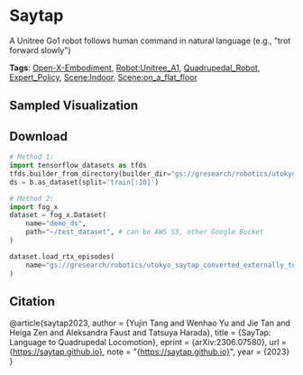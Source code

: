 # Saytap

A Unitree Go1 robot follows human command in natural language (e.g., "trot forward slowly")

**Tags**: [Open-X-Embodiment](./pages/tags/Open-X-Embodiment.md), [Robot:Unitree_A1](./pages/tags/Robot:Unitree_A1.md), [Quadrupedal_Robot](./pages/tags/Quadrupedal_Robot.md), [Expert_Policy](./pages/tags/Expert_Policy.md), [Scene:Indoor](./pages/tags/Scene:Indoor.md), [Scene:on_a_flat_floor](./pages/tags/Scene:on_a_flat_floor.md)

## Sampled Visualization



## Download


```python
# Method 1: 
import tensorflow_datasets as tfds
tfds.builder_from_directory(builder_dir="gs://gresearch/robotics/utokyo_saytap_converted_externally_to_rlds/0.1.0")
ds = b.as_dataset(split='train[:10]')

# Method 2:
import fog_x
dataset = fog_x.Dataset(
    name="demo_ds",
    path="~/test_dataset", # can be AWS S3, other Google Bucket
)  

dataset.load_rtx_episodes(
    name="gs://gresearch/robotics/utokyo_saytap_converted_externally_to_rlds/0.1.0",
)
```


## Citation

@article{saytap2023,
  author = {Yujin Tang and Wenhao Yu and Jie Tan and Heiga Zen and Aleksandra Faust and
Tatsuya Harada},
  title  = {SayTap: Language to Quadrupedal Locomotion},
  eprint = {arXiv:2306.07580},
  url    = {https://saytap.github.io},
  note   = "{https://saytap.github.io}",
  year   = {2023}
}